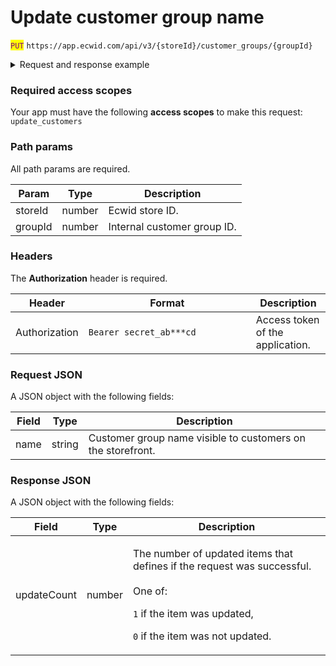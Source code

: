 # Update customer group name

<mark style="color:purple;">`PUT`</mark> `https://app.ecwid.com/api/v3/{storeId}/customer_groups/{groupId}`&#x20;

<details>

<summary>Request and response example</summary>

Request:

```http
PUT /api/v3/1003/customer_groups/9367001 HTTP/1.1
Authorization: Bearer secret_token
Host: app.ecwid.com
Content-Type: application/json
Cache-Control: no-cache

{
  "name": "VIP Customers"
}
```

Response:

```json
{
  "updateCount": 1
}
```

</details>

### Required access scopes

Your app must have the following **access scopes** to make this request: `update_customers`

### Path params

All path params are required.

| Param   | Type   | Description                 |
| ------- | ------ | --------------------------- |
| storeId | number | Ecwid store ID.             |
| groupId | number | Internal customer group ID. |

### Headers

The **Authorization** header is required.

<table><thead><tr><th>Header</th><th width="252">Format</th><th>Description</th></tr></thead><tbody><tr><td>Authorization</td><td><code>Bearer secret_ab***cd</code></td><td>Access token of the application.</td></tr></tbody></table>

### Request JSON

A JSON object with the following fields:

| Field | Type   | Description                                                 |
| ----- | ------ | ----------------------------------------------------------- |
| name  | string | Customer group name visible to customers on the storefront. |

### Response JSON

A JSON object with the following fields:

| Field       | Type   | Description                                                                                                                                                                                   |
| ----------- | ------ | --------------------------------------------------------------------------------------------------------------------------------------------------------------------------------------------- |
| updateCount | number | <p>The number of updated items that defines if the request was successful.<br><br>One of:</p><p><code>1</code> if the item was updated,</p><p><code>0</code> if the item was not updated.</p> |
